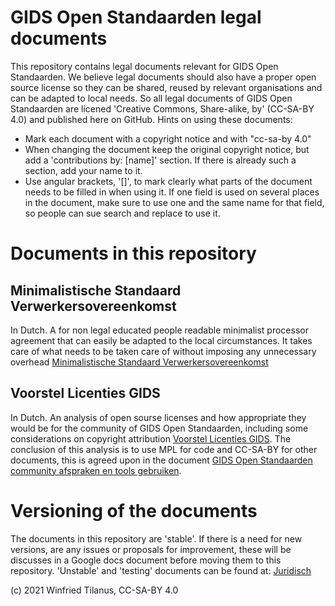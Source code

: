 # GIDS Open Standaarden legal documents
This repository contains legal documents relevant for GIDS Open Standaarden. We believe legal documents should also have a proper open source license so they can be shared, reused by relevant organisations and can be adapted to local needs. So all legal documents of GIDS Open Standaarden are licened 'Creative Commons, Share-alike, by' (CC-SA-BY 4.0) and published here on GitHub. Hints on using these documents:
* Mark each document with a copyright notice and with "cc-sa-by 4.0"
* When changing the document keep the original copyright notice, but add a 'contributions by: [name]' section. If there is already such a section, add your name to it.
* Use angular brackets, '[]', to mark clearly what parts of the document needs to be filled in when using it. If one field is used on several places in the document, make sure to use one and the same name for that field, so people can sue search and replace to use it.

# Documents in this repository

## Minimalistische Standaard Verwerkersovereenkomst
In Dutch. A for non legal educated people readable minimalist processor agreement that can easily be adapted to the local circumstances. It takes care of what needs to be taken care of without imposing any unnecessary overhead [Minimalistische Standaard Verwerkersovereenkomst](https://github.com/GIDSOpenStandaarden/GIDSOpenStandaarden-LegalDocuments/blob/master/minimalistische_standaard_verwerkersovereenkomst.md)

## Voorstel Licenties GIDS
In Dutch. An analysis of open sourse licenses and how appropriate they would be for the community of GIDS Open Standaarden, including some considerations on copyright attribution [Voorstel Licenties GIDS](https://github.com/GIDSOpenStandaarden/GIDSOpenStandaarden-LegalDocuments/blob/master/Licenties_GIDS.md). The conclusion of this analysis is to use MPL for code and CC-SA-BY for other documents, this is agreed upon in the document [GIDS Open Standaarden community afspraken en tools gebruiken](https://docs.google.com/document/d/15pgRFJ3IJN7aG1ZwZLTlmxsUD1qTA4iUY3iC6emL5GU/edit?usp=sharing).

# Versioning of the documents
The documents in this repository are 'stable'. If there is a need for new versions, are any issues or proposals for improvement, these will be discusses in a Google docs document before moving them to this repository. 'Unstable' and 'testing' documents can be found at: [Juridisch](https://drive.google.com/drive/folders/1N0zDy4lFVxXnDEjkhfDQhqDnSbk3h-9J?usp=sharing)

(c) 2021 Winfried Tilanus, CC-SA-BY 4.0
